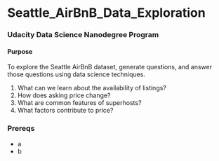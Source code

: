 # Seattle_AirBnB_Data_Exploration
### Udacity Data Science Nanodegree Program

#### Purpose
To explore the Seattle AirBnB dataset, generate questions, and answer those questions using data science techniques.

1. What can we learn about the availability of listings?
2. How does asking price change?
3. What are common features of superhosts?
4. What factors contribute to price?

### Prereqs
<ul>
  <li>a
  <li>b
